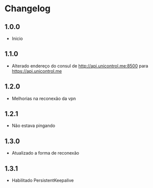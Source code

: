 # Changelog

## 1.0.0

- Inicio

## 1.1.0

- Alterado endereço do consul de http://api.unicontrol.me:8500 para https://api.unicontrol.me

## 1.2.0

- Melhorias na reconexão da vpn


## 1.2.1

- Não estava pingando

## 1.3.0

- Atualizado a forma de reconexão

## 1.3.1

- Habilitado PersistentKeepalive